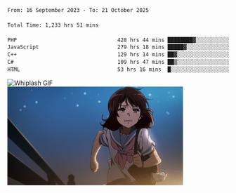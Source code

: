 


  
 
 <!--START_SECTION:waka-->

```txt
From: 16 September 2023 - To: 21 October 2025

Total Time: 1,233 hrs 51 mins

PHP                                428 hrs 44 mins ████████▓░░░░░░░░░░░░░░░░   34.41 %
JavaScript                         279 hrs 18 mins █████▓░░░░░░░░░░░░░░░░░░░   22.42 %
C++                                129 hrs 14 mins ██▓░░░░░░░░░░░░░░░░░░░░░░   10.37 %
C#                                 109 hrs 47 mins ██▒░░░░░░░░░░░░░░░░░░░░░░   08.81 %
HTML                               53 hrs 16 mins  █░░░░░░░░░░░░░░░░░░░░░░░░   04.28 %
```

<!--END_SECTION:waka-->

<p>
  <img src="whiplash.gif" alt="Whiplash GIF" width="420" height="500"/>
  <img src="kumiko_run.gif" alt="Kumiko Run GIF" width="400"/>
</p>
